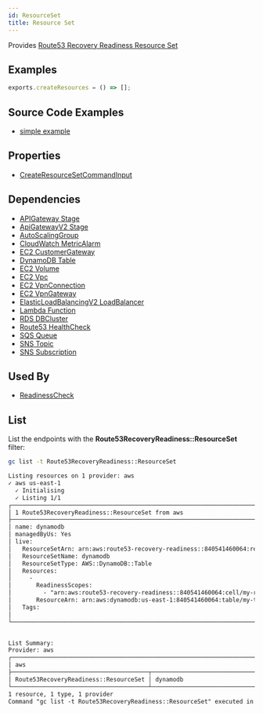 ```yaml
---
id: ResourceSet
title: Resource Set
---
```


Provides [Route53 Recovery Readiness Resource Set](https://us-west-2.console.aws.amazon.com/route53recovery/home#/readiness/resource-sets)

## Examples

```js
exports.createResources = () => [];
```

## Source Code Examples

- [simple example](https://github.com/grucloud/grucloud/blob/main/examples/aws/Route53RecoveryReadiness/route53-recovery-readiness)

## Properties

- [CreateResourceSetCommandInput](https://docs.aws.amazon.com/AWSJavaScriptSDK/v3/latest/clients/client-route53-recovery-readiness/interfaces/createresourcesetcommandinput.html)

## Dependencies

- [APIGateway Stage](../APIGateway/Stage.md)
- [ApiGatewayV2 Stage](../ApiGatewayV2/Stage.md)
- [AutoScalingGroup](../AutoScaling/AutoScalingGroup.md)
- [CloudWatch MetricAlarm](../CloudWatch/MetricAlarm.md)
- [EC2 CustomerGateway](../EC2/CustomerGateway.md)
- [DynamoDB Table](../DynamoDB/Table.md)
- [EC2 Volume](../EC2/Volume.md)
- [EC2 Vpc](../EC2/Vpc.md)
- [EC2 VpnConnection](../EC2/VpnConnection.md)
- [EC2 VpnGateway](../EC2/VpnGateway.md)
- [ElasticLoadBalancingV2 LoadBalancer](../ElasticLoadBalancingV2/LoadBalancer.md)
- [Lambda Function](../Lambda/Function.md)
- [RDS DBCluster](../RDS/DBCluster.md)
- [Route53 HealthCheck](../Route53/HealthCheck.md)
- [SQS Queue](../SQS/Queue.md)
- [SNS Topic](../SNS/Topic.md)
- [SNS Subscription](../SNS/Subscription.md)

## Used By

- [ReadinessCheck](./ReadinessCheck.md)

## List

List the endpoints with the **Route53RecoveryReadiness::ResourceSet** filter:

```sh
gc list -t Route53RecoveryReadiness::ResourceSet
```

```txt
Listing resources on 1 provider: aws
✓ aws us-east-1
  ✓ Initialising
  ✓ Listing 1/1
┌─────────────────────────────────────────────────────────────────────────────────┐
│ 1 Route53RecoveryReadiness::ResourceSet from aws                                │
├─────────────────────────────────────────────────────────────────────────────────┤
│ name: dynamodb                                                                  │
│ managedByUs: Yes                                                                │
│ live:                                                                           │
│   ResourceSetArn: arn:aws:route53-recovery-readiness::840541460064:resource-se… │
│   ResourceSetName: dynamodb                                                     │
│   ResourceSetType: AWS::DynamoDB::Table                                         │
│   Resources:                                                                    │
│     -                                                                           │
│       ReadinessScopes:                                                          │
│         - "arn:aws:route53-recovery-readiness::840541460064:cell/my-recoverygr… │
│       ResourceArn: arn:aws:dynamodb:us-east-1:840541460064:table/my-table       │
│   Tags:                                                                         │
│                                                                                 │
└─────────────────────────────────────────────────────────────────────────────────┘


List Summary:
Provider: aws
┌────────────────────────────────────────────────────────────────────────────────┐
│ aws                                                                            │
├───────────────────────────────────────┬────────────────────────────────────────┤
│ Route53RecoveryReadiness::ResourceSet │ dynamodb                               │
└───────────────────────────────────────┴────────────────────────────────────────┘
1 resource, 1 type, 1 provider
Command "gc list -t Route53RecoveryReadiness::ResourceSet" executed in 5s, 111 MB
```
